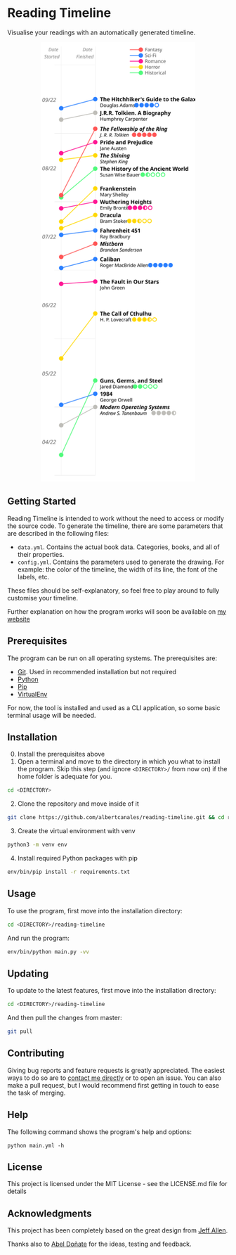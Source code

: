 # Reading Timeline

Visualise your readings with an automatically generated timeline.

<p align="center">
	<img src="example.svg" height="1000">
</p>

## Getting Started

Reading Timeline is intended to work without the need to access or modify the source code. To generate the timeline, there are some parameters that are described in the following files:

- `data.yml`. Contains the actual book data. Categories, books, and all of their properties.
- `config.yml`. Contains the parameters used to generate the drawing. For example: the color of the timeline, the width of its line, the font of the labels, etc.

These files should be self-explanatory, so feel free to play around to fully  customise your timeline.

Further explanation on how the program works will soon be available on [my website](https://www.albertcanales.com)

## Prerequisites

The program can be run on all operating systems. The prerequisites are:

- [Git](https://git-scm.com/book/en/v2/Getting-Started-Installing-Git). Used in recommended installation but not required
- [Python](https://wiki.python.org/moin/BeginnersGuide/Download)
- [Pip](https://pip.pypa.io/en/stable/installation/)
- [VirtualEnv](https://packaging.python.org/en/latest/guides/installing-using-pip-and-virtual-environments/#installing-virtualenv)

For now, the tool is installed and used as a CLI application, so some basic terminal usage will be needed.

## Installation

0. Install the prerequisites above
1. Open a terminal and move to the directory in which you what to install the program. Skip this step (and ignore `<DIRECTORY>/` from now on) if the home folder is adequate for you.
``` sh
cd <DIRECTORY>
```
2. Clone the repository and move inside of it
``` sh
git clone https://github.com/albertcanales/reading-timeline.git && cd reading-timeline
```
3. Create the virtual environment with venv
``` sh
python3 -m venv env
```
4. Install required Python packages with pip
``` sh
env/bin/pip install -r requirements.txt
```

## Usage

To use the program, first move into the installation directory:
``` sh
cd <DIRECTORY>/reading-timeline
```

And run the program:
``` sh
env/bin/python main.py -vv
```

## Updating

To update to the latest features, first move into the installation directory:
``` sh
cd <DIRECTORY>/reading-timeline
```

And then pull the changes from master:
``` sh
git pull
```

## Contributing

Giving bug reports and feature requests is greatly appreciated. The easiest ways to do so are to [contact me directly](mailto:albertcanalesros@gmail.com) or to open an issue. You can also make a pull request, but I would recommend first getting in touch to ease the task of merging.

## Help

The following command shows the program's help and options:

	python main.yml -h

## License

This project is licensed under the MIT License - see the LICENSE.md file for details

## Acknowledgments

This project has been completely based on the great design from [
Jeff Allen](https://jamaps.github.io).

Thanks also to [Abel Doñate](https://abeldonate.com) for the ideas, testing and feedback.
